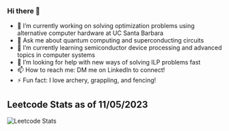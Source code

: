 ### Hi there 👋
- 🔭 I’m currently working on solving optimization problems using alternative computer hardware at UC Santa Barbara
- 💬 Ask me about quantum computing and superconducting circuits
- 🌱 I’m currently learning semiconductor device processing and advanced topics in computer systems
- 🤔 I’m looking for help with new ways of solving ILP problems fast
- 📫 How to reach me: DM me on LinkedIn to connect!
- ⚡ Fun fact: I love archery, grappling, and fencing!


## Leetcode Stats as of 11/05/2023
![Leetcode Stats](https://leetcard.jacoblin.cool/danielespo)
<!--
**danielespo/danielespo** is a ✨ _special_ ✨ repository because its `README.md` (this file) appears on your GitHub profile.

Here are some ideas to get you started:

- 🔭 I’m currently working on ...
- 🌱 I’m currently learning ...
- 👯 I’m looking to collaborate on ...
- 🤔 I’m looking for help with ...
- 💬 Ask me about ...
- 📫 How to reach me: ...
- 😄 Pronouns: ...
- ⚡ Fun fact: ...
-->
